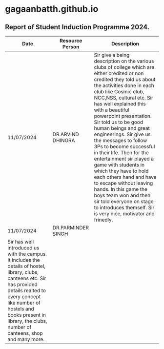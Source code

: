 
# gagaanbatth.github.io
## Report of Student Induction Programme 2024.
| Date | Resource Person | Description |
| ----------- | ------------ | -------- |
| 11/07/2024 | DR.ARVIND DHINGRA  | Sir give a being description on the various clubs of college which are either credited or non credited they told us about the activities done in each club like Cosmic club, NCC,NSS, cultural etc. Sir has well explained this with a beautiful powerpoint presentation. Sir told us to be good human beings and great engineerings. Sir give us the messages to follow 3Ps to become successful in their life. Then for the entertainment sir played a game with students in which they have to hold each others hand and have to escape without leaving hands.  In this game the boys team won and then sir told everyone on stage to introduces themself. Sir is very nice, motivator and frinedly. |
| 11/07/2024 | DR.PARMINDER SINGH |
 Sir has well introduced us with the campus. It includes the details of hostel, library, clubs, canteens etc. Sir has provided details realted to every concept like number of hostels and books present in library, the clubs, number of canteens, shop and many more.|
